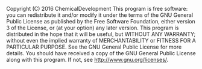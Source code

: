 Copyright (C) 2016 ChemicalDevelopment
This program is free software: you can redistribute it and/or modify
it under the terms of the GNU General Public License as published by
the Free Software Foundation, either version 3 of the License, or
(at your option) any later version.
This program is distributed in the hope that it will be useful,
but WITHOUT ANY WARRANTY; without even the implied warranty of
MERCHANTABILITY or FITNESS FOR A PARTICULAR PURPOSE.  See the
GNU General Public License for more details. 
You should have received a copy of the GNU General Public License
along with this program.  If not, see <http://www.gnu.org/licenses/>.
